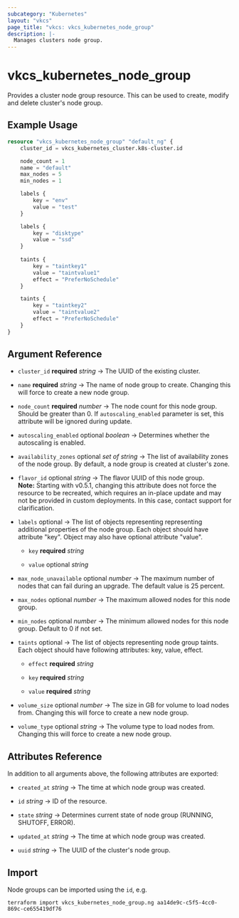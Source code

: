 ```yaml
---
subcategory: "Kubernetes"
layout: "vkcs"
page_title: "vkcs: vkcs_kubernetes_node_group"
description: |-
  Manages clusters node group.
---
```


# vkcs_kubernetes_node_group

Provides a cluster node group resource. This can be used to create, modify and delete cluster's node group.

## Example Usage
```terraform
resource "vkcs_kubernetes_node_group" "default_ng" {
    cluster_id = vkcs_kubernetes_cluster.k8s-cluster.id

    node_count = 1
    name = "default"
    max_nodes = 5
    min_nodes = 1

    labels {
        key = "env"
        value = "test"
    }

    labels {
        key = "disktype"
        value = "ssd"
    }
    
    taints {
        key = "taintkey1"
        value = "taintvalue1"
        effect = "PreferNoSchedule"
    }

    taints {
        key = "taintkey2"
        value = "taintvalue2"
        effect = "PreferNoSchedule"
    }
}
```
## Argument Reference
- `cluster_id` **required** *string* &rarr;  The UUID of the existing cluster.

- `name` **required** *string* &rarr;  The name of node group to create. Changing this will force to create a new node group.

- `node_count` **required** *number* &rarr;  The node count for this node group. Should be greater than 0. If `autoscaling_enabled` parameter is set, this attribute will be ignored during update.

- `autoscaling_enabled` optional *boolean* &rarr;  Determines whether the autoscaling is enabled.

- `availability_zones` optional *set of* *string* &rarr;  The list of availability zones of the node group. By default, a node group is created at cluster's zone.

- `flavor_id` optional *string* &rarr;  The flavor UUID of this node group. <br>**Note:** Starting with v0.5.1, changing this attribute does not force the resource to be recreated, which requires an in-place update and may not be provided in custom deployments. In this case, contact support for clarification.

- `labels` optional &rarr;  The list of objects representing representing additional properties of the node group. Each object should have attribute "key". Object may also have optional attribute "value".
  - `key` **required** *string*

  - `value` optional *string*

- `max_node_unavailable` optional *number* &rarr;  The maximum number of nodes that can fail during an upgrade. The default value is 25 percent.

- `max_nodes` optional *number* &rarr;  The maximum allowed nodes for this node group.

- `min_nodes` optional *number* &rarr;  The minimum allowed nodes for this node group. Default to 0 if not set.

- `taints` optional &rarr;  The list of objects representing node group taints. Each object should have following attributes: key, value, effect.
  - `effect` **required** *string*

  - `key` **required** *string*

  - `value` **required** *string*

- `volume_size` optional *number* &rarr;  The size in GB for volume to load nodes from. Changing this will force to create a new node group.

- `volume_type` optional *string* &rarr;  The volume type to load nodes from. Changing this will force to create a new node group.


## Attributes Reference
In addition to all arguments above, the following attributes are exported:
- `created_at` *string* &rarr;  The time at which node group was created.

- `id` *string* &rarr;  ID of the resource.

- `state` *string* &rarr;  Determines current state of node group (RUNNING, SHUTOFF, ERROR).

- `updated_at` *string* &rarr;  The time at which node group was created.

- `uuid` *string* &rarr;  The UUID of the cluster's node group.



## Import

Node groups can be imported using the `id`, e.g.

```shell
terraform import vkcs_kubernetes_node_group.ng aa14de9c-c5f5-4cc0-869c-ce655419df76
```
